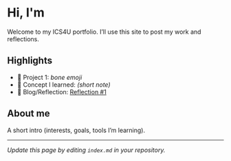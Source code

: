 # Hi, I'm <Andrew>
Welcome to my ICS4U portfolio. I’ll use this site to post my work and reflections.

## Highlights
- 🔧 Project 1: *bone emoji*
- 🧠 Concept I learned: *(short note)*
- 📝 Blog/Reflection: [Reflection #1](./posts/first_reflection.md)

## About me
A short intro (interests, goals, tools I’m learning).

---
*Update this page by editing `index.md` in your repository.*
